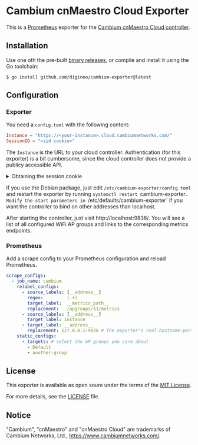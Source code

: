 # Cambium cnMaestro Cloud Exporter

This is a [Prometheus](https://prometheus.io/) exporter for the
[Cambium cnMaestro Cloud controller](https://cloud.cambiumnetworks.com).

## Installation

Use one oth the pre-built [binary releases](https://github.com/digineo/cambium-exporter),
or compile and install it using the Go toolchain:

```console
$ go install github.com/digineo/cambium-exporter@latest
```

## Configuration

### Exporter

You need a `config.toml` with the following content:

```toml
Instance = "https://<your-instance>.cloud.cambiumnetworks.com/"
SessionID = "<sid cookie>"
```

The `Instance` is the URL to your cloud controller. Authentication (for
this exporter) is a bit cumbersome, since the cloud controller does not
provide a publicy accessible API.

<details><summary>Obtaining the session cookie</summary>

You need to undertake the following steps to obtain the session cookie
(assuming you already have a login to the controller, and permissions to
create new users):

0. Log into your controller instance.
1. Under "Administration" → "Users", click on "Add User", and fill in an
   email address and select "Monitor" from "Role". Then click on "Send"
   to send an invitation to that email address.
2. When receiving the invitation, open the link in a new private browser
   window. You need to register a new, dedicated account for the email
   address entered above.
3. Upon completing the registration, you should see an outstanding
   invitation in your account dashboard. Click on "accept". You will be
   redirected to the cloud controller dashboard.
4. Open the Browser developer tools (<kbd>Ctrl+Shift+I</kbd> or
   <kbd>F12</kbd> on Firefox), and you will find the `sid` cookie in the
   "Storage" tab. Copy only its value into the `config.toml` file.
5. Close the private window - DO NOT LOGOUT (this invalidates the session
   cookie).

If you find the exporter to stop working, you probably need to refresh
the `SessionID` configuration. To do so, open a private browser window,
and log into your controller instance with the Monitor account. Then
repeat the last two steps.

</details>

If you use the Debian package, just edit `/etc/cambium-exporter/config.toml`
and restart the exporter by running `systemctl restart `cambium-exporter`.
Modify the start parameters in `/etc/defaults/cambium-exporter` if you want
the controller to bind on other addresses than localhost.

After starting the controller, just visit http://localhost:9836/.
You will see a list of all configured WiFi AP groups and links to the
corresponding metrics endpoints.

### Prometheus

Add a scrape config to your Prometheus configuration and reload Prometheus.

```yml
scrape_configs:
  - job_name: cambium
    relabel_configs:
      - source_labels: [__address__]
        regex:         (.+)
        target_label:  __metrics_path__
        replacement:   /apgroups/$1/metrics
      - source_labels: [__address__]
        target_label: instance
      - target_label: __address__
        replacement: 127.0.0.1:9836 # The exporter's real hostname:port
    static_configs:
      - targets: # select the AP groups you care about
        - Default
        - another-group
```

## License

This exporter is available as open soure under the terms of the
[MIT License](https://opensource.org/licenses/MIT).

For more details, see the [LICENSE](./LICENSE) file.

## Notice

"Cambium", "cnMaestro" and "cnMaestro Cloud" are trademarks of Cambium
Networks, Ltd., <https://www.cambiumnetworks.com/>.
